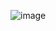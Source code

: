 ![image](https://user-images.githubusercontent.com/23375098/185766152-4a64bb60-ddf5-4b2a-b3ee-dd1c37305205.png)
